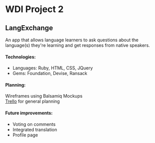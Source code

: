 WDI Project 2
======
## LangExchange

An app that allows language learners to ask questions about the language(s) they're learning and get responses from native speakers.

#### Technologies:

- Languages: Ruby, HTML, CSS, JQuery
- Gems: Foundation, Devise, Ransack


#### Planning:

Wireframes using Balsamiq Mockups  
[Trello](https://trello.com/b/GTb0yaNh/langexchange) for general planning


#### Future improvements:

- Voting on comments
- Integrated translation
- Profile page